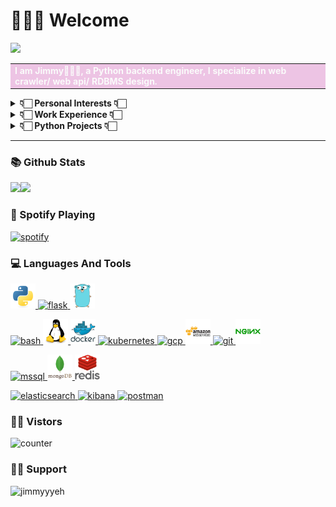 # 👨🏻‍💻 Welcome
<img src="https://media.giphy.com/media/VJeQrlJLcDsxnknlTP/giphy.gif" width="670"/>

<table><tr><td bgcolor=#EDC4E4><font color="#FAFAFA"><b>I am Jimmy🙋🏻‍♂️, a Python backend engineer, I
specialize in web crawler/ web api/ RDBMS design.
</br>
</b></font></td></tr></table>

<details>
    <summary><b>👇🏻 Personal Interests 👇🏻</b></summary>

- ⌨️ Coding
- 💪🏻 Weight Training
- 🥊 Boxing
- 🕴🏻 Magic
- 🤿 Diving
</details>

<details>
    <summary><b>👇🏻 Work Experience 👇🏻</b></summary>

- Chang Gung University (201607~201807)-R.A.
- Taiwan Data Science Co. (201807~202004)-Data Engineer
- Feiwalk Technology Inc. (202004~)-Technical Adviser
- Golden Crown Technology Inc. (202004~)-Backend Engineer
</details>

<details>
    <summary><b>👇🏻 Python Projects 👇🏻</b></summary>

- [flask-api-cache](https://github.com/jimmyyyeh/flask-api-cache)
- [tw-stock-plugin](https://github.com/jimmyyyeh/tw-stock-plugin)
- [screen-master](https://github.com/jimmyyyeh/screen-master)
- [mysql-operator](https://github.com/jimmyyyeh/mysql-operator)
- [mongo-operator](https://github.com/jimmyyyeh/mongo-operator)
</details>

---
### 📚 Github Stats
<img height="135px" src="https://github-readme-stats.vercel.app/api?username=jimmyyyeh&count_private=true&show_icons=true" /><img height="135px" src="https://github-readme-stats.vercel.app/api/top-langs/?username=jimmyyyeh" />

<!-- ### 🏆 Github Trophies
![trophy](https://github-profile-trophy.vercel.app/?username=ryo-ma&theme=nord) -->

### 🎵 Spotify Playing
[![spotify](https://spotify-readme-orpin.vercel.app/api/spotify)](https://open.spotify.com/user/b36pgtwy205di3pfqr7y6nhfi)

### 💻 Languages And Tools
<a href="https://www.python.org" target="_blank"> <img src="https://raw.githubusercontent.com/devicons/devicon/master/icons/python/python-original.svg" alt="python" width="40" height="40"/> </a>
<a href="https://flask.palletsprojects.com/" target="_blank"> <img src="https://www.vectorlogo.zone/logos/pocoo_flask/pocoo_flask-icon.svg" alt="flask" width="40" height="40"/> </a>
<a href="https://golang.org" target="_blank"> <img src="https://raw.githubusercontent.com/devicons/devicon/master/icons/go/go-original.svg" alt="go" width="40" height="40"/> </a>

<a href="https://www.gnu.org/software/bash/" target="_blank"> <img src="https://www.vectorlogo.zone/logos/gnu_bash/gnu_bash-icon.svg" alt="bash" width="40" height="40"/> </a>
<a href="https://www.linux.org/" target="_blank"> <img src="https://raw.githubusercontent.com/devicons/devicon/master/icons/linux/linux-original.svg" alt="linux" width="40" height="40"/> </a>
<a href="https://www.docker.com/" target="_blank"> <img src="https://raw.githubusercontent.com/devicons/devicon/master/icons/docker/docker-original-wordmark.svg" alt="docker" width="40" height="40"/> </a>
<a href="https://kubernetes.io" target="_blank"> <img src="https://www.vectorlogo.zone/logos/kubernetes/kubernetes-icon.svg" alt="kubernetes" width="40" height="40"/> </a>
<a href="https://cloud.google.com" target="_blank"> <img src="https://www.vectorlogo.zone/logos/google_cloud/google_cloud-icon.svg" alt="gcp" width="40" height="40"/> </a>
<a href="https://aws.amazon.com" target="_blank"> <img src="https://raw.githubusercontent.com/devicons/devicon/master/icons/amazonwebservices/amazonwebservices-original-wordmark.svg" alt="aws" width="40" height="40"/> </a>
<a href="https://git-scm.com/" target="_blank"> <img src="https://www.vectorlogo.zone/logos/git-scm/git-scm-icon.svg" alt="git" width="40" height="40"/> </a>
<a href="https://www.nginx.com" target="_blank"> <img src="https://raw.githubusercontent.com/devicons/devicon/master/icons/nginx/nginx-original.svg" alt="nginx" width="40" height="40"/>
</a>

<a href="https://www.microsoft.com/en-us/sql-server" target="_blank"> <img src="https://www.svgrepo.com/show/303229/microsoft-sql-server-logo.svg" alt="mssql" width="40" height="40"/> </a>
<a href="https://www.mongodb.com/" target="_blank"> <img src="https://raw.githubusercontent.com/devicons/devicon/master/icons/mongodb/mongodb-original-wordmark.svg" alt="mongodb" width="40" height="40"/> </a>
<a href="https://redis.io" target="_blank"> <img src="https://raw.githubusercontent.com/devicons/devicon/master/icons/redis/redis-original-wordmark.svg" alt="redis" width="40" height="40"/> </a> 

<a href="https://www.elastic.co" target="_blank"> <img src="https://www.vectorlogo.zone/logos/elastic/elastic-icon.svg" alt="elasticsearch" width="40" height="40"/> </a>
<a href="https://www.elastic.co/kibana" target="_blank"> <img src="https://www.vectorlogo.zone/logos/elasticco_kibana/elasticco_kibana-icon.svg" alt="kibana" width="40" height="40"/> </a>
<a href="https://postman.com" target="_blank"> <img src="https://www.vectorlogo.zone/logos/getpostman/getpostman-icon.svg" alt="postman" width="40" height="40"/> </a> 


### 👶🏻 Vistors
![counter](https://profile-counter.glitch.me/jimmyyyeh/count.svg)

### 👍🏻 Support
<a href="https://www.buymeacoffee.com/jimmyyyeh"> <img align="left" src="https://cdn.buymeacoffee.com/buttons/v2/default-yellow.png" height="50" width="210" alt="jimmyyyeh" /></a>
